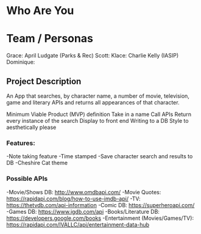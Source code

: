 # Who Are You

# Team / Personas
Grace: April Ludgate (Parks & Rec)
Scott: 
Klace: Charlie Kelly (IASIP)
Dominique: 

## Project Description
An App that searches, by character name, a number of movie, television, game and literary APIs and returns all appearances of that character.

Minimum Viable Product (MVP) definition
Take in a name
Call APIs
Return every instance of the search
Display to front end
Writing to a DB
Style to aesthetically please

### Features: 
-Note taking feature 
-Time stamped
-Save character search and results to DB
-Cheshire Cat theme

### Possible APIs
-Movie/Shows DB: http://www.omdbapi.com/ 
-Movie Quotes: https://rapidapi.com/blog/how-to-use-imdb-api/ 
-TV: https://thetvdb.com/api-information 
-Comic DB: https://superheroapi.com/
-Games DB: https://www.igdb.com/api 
-Books/Literature DB: https://developers.google.com/books 
-Entertainment (Movies/Games/TV): https://rapidapi.com/IVALLC/api/entertainment-data-hub 